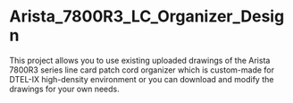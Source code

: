 # Arista_7800R3_LC_Organizer_Design
This project allows you to use existing uploaded drawings of the Arista 7800R3 series line card patch cord organizer which is custom-made for DTEL-IX high-density environment or you can download and modify the drawings for your own needs.
